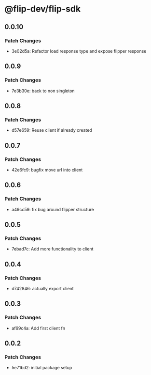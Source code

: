 # @flip-dev/flip-sdk

## 0.0.10

### Patch Changes

- 3e02d5a: Refactor load response type and expose flipper response

## 0.0.9

### Patch Changes

- 7e3b30e: back to non singleton

## 0.0.8

### Patch Changes

- d57e659: Reuse client if already created

## 0.0.7

### Patch Changes

- 42e6fc9: bugfix move url into client

## 0.0.6

### Patch Changes

- a49cc59: fix bug around flipper structure

## 0.0.5

### Patch Changes

- 7ebad7c: Add more functionality to client

## 0.0.4

### Patch Changes

- d742846: actually export client

## 0.0.3

### Patch Changes

- af69c4a: Add first client fn

## 0.0.2

### Patch Changes

- 5e71bd2: initial package setup
